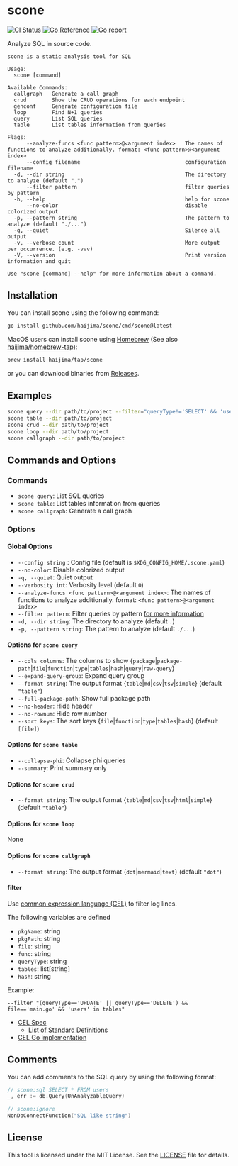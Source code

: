 # scone

[![CI Status](https://github.com/haijima/scone/workflows/CI/badge.svg?branch=main)](https://github.com/haijima/scone/actions)
[![Go Reference](https://pkg.go.dev/badge/github.com/haijima/scone.svg)](https://pkg.go.dev/github.com/haijima/scone)
[![Go report](https://goreportcard.com/badge/github.com/haijima/scone)](https://goreportcard.com/report/github.com/haijima/scone)

Analyze SQL in source code.

```
scone is a static analysis tool for SQL

Usage:
  scone [command]

Available Commands:
  callgraph   Generate a call graph
  crud        Show the CRUD operations for each endpoint
  genconf     Generate configuration file
  loop        Find N+1 queries
  query       List SQL queries
  table       List tables information from queries

Flags:
      --analyze-funcs <func pattern>@<argument index>   The names of functions to analyze additionally. format: <func pattern>@<argument index>
      --config filename                                 configuration filename
  -d, --dir string                                      The directory to analyze (default ".")
      --filter pattern                                  filter queries by pattern
  -h, --help                                            help for scone
      --no-color                                        disable colorized output
  -p, --pattern string                                  The pattern to analyze (default "./...")
  -q, --quiet                                           Silence all output
  -v, --verbose count                                   More output per occurrence. (e.g. -vvv)
  -V, --version                                         Print version information and quit

Use "scone [command] --help" for more information about a command.
```

## Installation

You can install scone using the following command:

``` sh
go install github.com/haijima/scone/cmd/scone@latest
```

MacOS users can install scone using [Homebrew](https://brew.sh/) (See also [haijima/homebrew-tap](http://github.com/haijima/homebrew-tap)):

``` sh
brew install haijima/tap/scone
```

or you can download binaries from [Releases](https://github.com/haijima/scone/releases).

## Examples

``` sh
scone query --dir path/to/project --filter="queryType!='SELECT' && 'users' in tables"
scone table --dir path/to/project
scone crud --dir path/to/project
scone loop --dir path/to/project
scone callgraph --dir path/to/project
```

## Commands and Options

### Commands

- `scone query`: List SQL queries
- `scone table`: List tables information from queries
- `scone callgraph`: Generate a call graph

### Options

#### Global Options

- `--config string` : Config file (default is `$XDG_CONFIG_HOME/.scone.yaml`)
- `--no-color`: Disable colorized output
- `-q, --quiet`: Quiet output
- `--verbosity int`: Verbosity level (default `0`)
- `--analyze-funcs <func pattern>@<argument index>`: The names of functions to analyze additionally. format: `<func pattern>@<argument index>`
- `--filter pattern`: Filter queries by pattern [for more information](#filter)
- `-d, --dir string`: The directory to analyze (default `.`)
- `-p, --pattern string`: The pattern to analyze (default `./...`)

#### Options for `scone query`

- `--cols columns`: The columns to show {`package`|`package-path`|`file`|`function`|`type`|`tables`|`hash`|`query`|`raw-query`}
- `--expand-query-group`: Expand query group
- `--format string`: The output format {`table`|`md`|`csv`|`tsv`|`simple`} (default `"table"`)
- `--full-package-path`: Show full package path
- `--no-header`: Hide header
- `--no-rownum`: Hide row number
- `--sort keys`: The sort keys {`file`|`function`|`type`|`tables`|`hash`} (default `[file]`)


#### Options for `scone table`

- `--collapse-phi`: Collapse phi queries
- `--summary`: Print summary only

#### Options for `scone crud`

- `--format string`: The output format {`table`|`md`|`csv`|`tsv`|`html`|`simple`} (default `"table"`)


#### Options for `scone loop`

None

#### Options for `scone callgraph`

- `--format string`: The output format {`dot`|`mermaid`|`text`} (default `"dot"`)


#### filter

Use [common expression language (CEL)](https://cel.dev/) to filter log lines.

The following variables are defined
- `pkgName`: string
- `pkgPath`: string
- `file`: string
- `func`: string
- `queryType`: string
- `tables`: list\[string\]
- `hash`: string

Example:
```
--filter "(queryType=='UPDATE' || queryType=='DELETE') && file=='main.go' && 'users' in tables"
```

- [CEL Spec](https://github.com/google/cel-spec/blob/master/doc/langdef.md)
    - [List of Standard Definitions](https://github.com/google/cel-spec/blob/master/doc/langdef.md#list-of-standard-definitions)
- [CEL Go implementation](https://github.com/google/cel-go)


## Comments

You can add comments to the SQL query by using the following format:

``` go
// scone:sql SELECT * FROM users
_, err := db.Query(UnAnalyzableQuery)

// scone:ignore
NonDbConnectFunction("SQL like string")
```

## License

This tool is licensed under the MIT License. See the [LICENSE](https://github.com/haijima/scone/blob/main/LICENSE) file for details.
